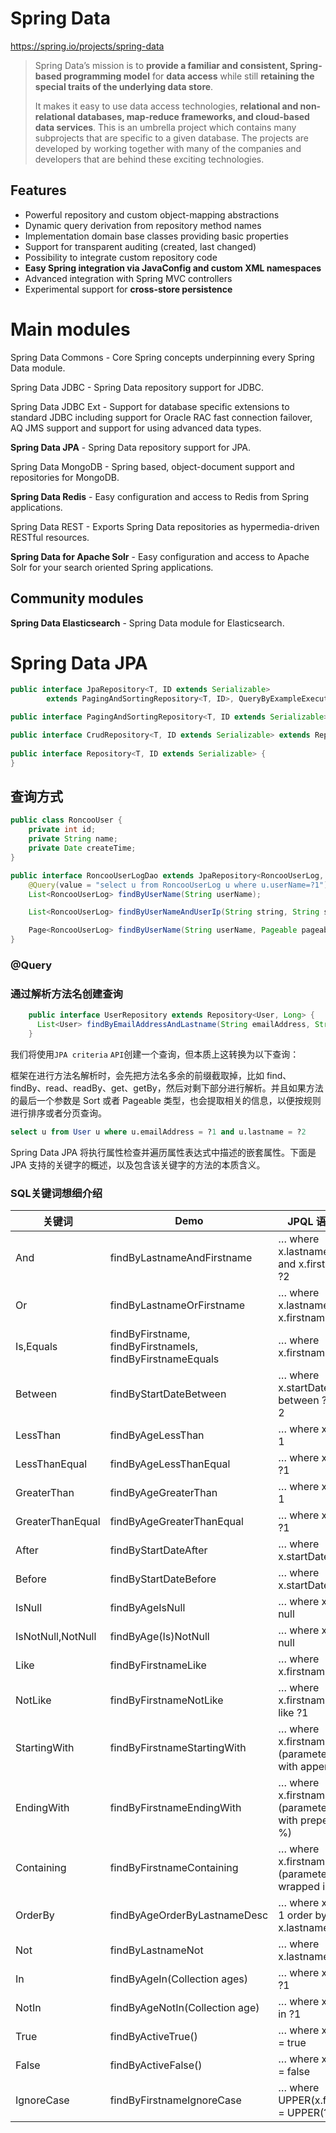 # Spring Data

<https://spring.io/projects/spring-data>

> Spring Data’s mission is to **provide a familiar and consistent, Spring-based programming model** for **data access** while still **retaining the special traits of the underlying data store**.
>
> It makes it easy to use data access technologies, **relational and non-relational databases, map-reduce frameworks, and cloud-based data services**. This is an umbrella project which contains many subprojects that are specific to a given database. The projects are developed by working together with many of the companies and developers that are behind these exciting technologies.

## Features

- Powerful repository and custom object-mapping abstractions
- Dynamic query derivation from repository method names
- Implementation domain base classes providing basic properties
- Support for transparent auditing (created, last changed)
- Possibility to integrate custom repository code
- **Easy Spring integration via JavaConfig and custom XML namespaces**
- Advanced integration with Spring MVC controllers
- Experimental support for **cross-store persistence**

# Main modules

Spring Data Commons - Core Spring concepts underpinning every Spring Data module.

Spring Data JDBC - Spring Data repository support for JDBC.

Spring Data JDBC Ext - Support for database specific extensions to standard JDBC including support for Oracle RAC fast connection failover, AQ JMS support and support for using advanced data types.

**Spring Data JPA** - Spring Data repository support for JPA.

Spring Data MongoDB - Spring based, object-document support and repositories for MongoDB.

**Spring Data Redis** - Easy configuration and access to Redis from Spring applications.

Spring Data REST - Exports Spring Data repositories as hypermedia-driven RESTful resources.

**Spring Data for Apache Solr** - Easy configuration and access to Apache Solr for your search oriented Spring applications.

## Community modules

**Spring Data Elasticsearch** - Spring Data module for Elasticsearch.



# Spring Data JPA

```java
public interface JpaRepository<T, ID extends Serializable>
		extends PagingAndSortingRepository<T, ID>, QueryByExampleExecutor<T> {

public interface PagingAndSortingRepository<T, ID extends Serializable> extends CrudRepository<T, ID> {

public interface CrudRepository<T, ID extends Serializable> extends Repository<T, ID> {
    
public interface Repository<T, ID extends Serializable> {
}
```

## 查询方式

```java
public class RoncooUser {
	private int id;
	private String name;
	private Date createTime;
}

public interface RoncooUserLogDao extends JpaRepository<RoncooUserLog, Integer> {
	@Query(value = "select u from RoncooUserLog u where u.userName=?1")
	List<RoncooUserLog> findByUserName(String userName);

	List<RoncooUserLog> findByUserNameAndUserIp(String string, String string2);

	Page<RoncooUserLog> findByUserName(String userName, Pageable pageable);
}
```

### @Query

### 通过解析方法名创建查询

```java
    public interface UserRepository extends Repository<User, Long> {
      List<User> findByEmailAddressAndLastname(String emailAddress, String lastname);
    }
```
我们将使用`JPA criteria` `API`创建一个查询，但本质上这转换为以下查询：

框架在进行方法名解析时，会先把方法名多余的前缀截取掉，比如 find、findBy、read、readBy、get、getBy，然后对剩下部分进行解析。并且如果方法的最后一个参数是 Sort 或者 Pageable 类型，也会提取相关的信息，以便按规则进行排序或者分页查询。

```sql
select u from User u where u.emailAddress = ?1 and u.lastname = ?2
```

Spring Data  JPA  将执行属性检查并遍历属性表达式中描述的嵌套属性。下面是  JPA  支持的关键字的概述，以及包含该关键字的方法的本质含义。

### SQL关键词想细介绍

| 关键词            | Demo                                                      | JPQL 语句片段                                                |
| ----------------- | --------------------------------------------------------- | ------------------------------------------------------------ |
| And               | findByLastnameAndFirstname                                | … where x.lastname = ?1 and x.firstname = ?2                 |
| Or                | findByLastnameOrFirstname                                 | … where x.lastname = ?1 or x.firstname = ?2                  |
| Is,Equals         | findByFirstname, findByFirstnameIs, findByFirstnameEquals | … where x.firstname = ?1                                     |
| Between           | findByStartDateBetween                                    | … where x.startDate between ?1 and ?2                        |
| LessThan          | findByAgeLessThan                                         | … where x.age < ?1                                           |
| LessThanEqual     | findByAgeLessThanEqual                                    | … where x.age ⇐ ?1                                           |
| GreaterThan       | findByAgeGreaterThan                                      | … where x.age > ?1                                           |
| GreaterThanEqual  | findByAgeGreaterThanEqual                                 | … where x.age >= ?1                                          |
| After             | findByStartDateAfter                                      | … where x.startDate > ?1                                     |
| Before            | findByStartDateBefore                                     | … where x.startDate < ?1                                     |
| IsNull            | findByAgeIsNull                                           | … where x.age is null                                        |
| IsNotNull,NotNull | findByAge(Is)NotNull                                      | … where x.age not null                                       |
| Like              | findByFirstnameLike                                       | … where x.firstname like ?1                                  |
| NotLike           | findByFirstnameNotLike                                    | … where x.firstname not like ?1                              |
| StartingWith      | findByFirstnameStartingWith                               | … where x.firstname like ?1 (parameter bound with appended %) |
| EndingWith        | findByFirstnameEndingWith                                 | … where x.firstname like ?1 (parameter bound with prepended %) |
| Containing        | findByFirstnameContaining                                 | … where x.firstname like ?1 (parameter bound wrapped in %)   |
| OrderBy           | findByAgeOrderByLastnameDesc                              | … where x.age = ?1 order by x.lastname desc                  |
| Not               | findByLastnameNot                                         | … where x.lastname <> ?1                                     |
| In                | findByAgeIn(Collection<Age> ages)                         | … where x.age in ?1                                          |
| NotIn             | findByAgeNotIn(Collection<Age> age)                       | … where x.age not in ?1                                      |
| True              | findByActiveTrue()                                        | … where x.active = true                                      |
| False             | findByActiveFalse()                                       | … where x.active = false                                     |
| IgnoreCase        | findByFirstnameIgnoreCase                                 | … where UPPER(x.firstame) = UPPER(?1)                        |
